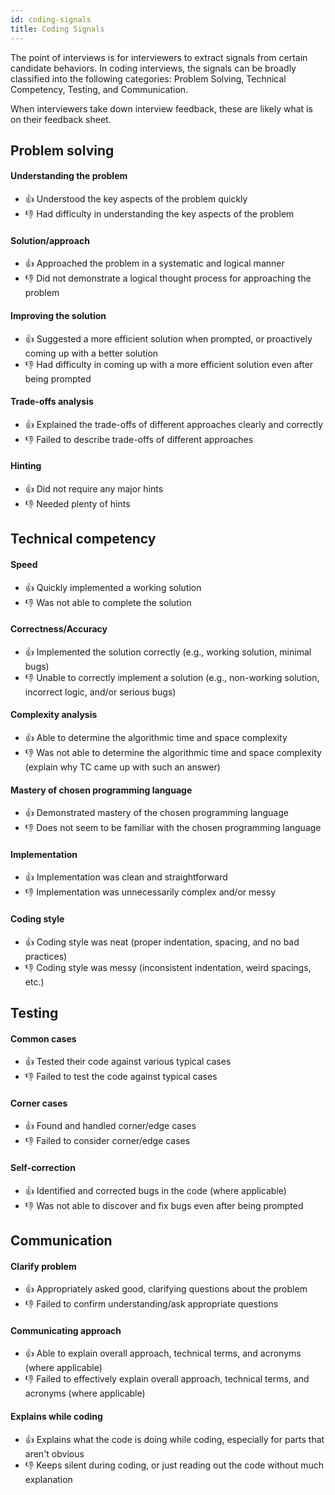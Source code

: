 ```yaml
---
id: coding-signals
title: Coding Signals
---
```


The point of interviews is for interviewers to extract signals from certain candidate behaviors. In coding interviews, the signals can be broadly classified into the following categories: Problem Solving, Technical Competency, Testing, and Communication.

When interviewers take down interview feedback, these are likely what is on their feedback sheet.

## Problem solving

#### Understanding the problem

- 👍 Understood the key aspects of the problem quickly
- 👎 Had difficulty in understanding the key aspects of the problem

#### Solution/approach

- 👍 Approached the problem in a systematic and logical manner
- 👎 Did not demonstrate a logical thought process for approaching the problem

#### Improving the solution

- 👍 Suggested a more efficient solution when prompted, or proactively coming up with a better solution
- 👎 Had difficulty in coming up with a more efficient solution even after being prompted

#### Trade-offs analysis

- 👍 Explained the trade-offs of different approaches clearly and correctly
- 👎 Failed to describe trade-offs of different approaches

#### Hinting

- 👍 Did not require any major hints
- 👎 Needed plenty of hints

## Technical competency

#### Speed

- 👍 Quickly implemented a working solution
- 👎 Was not able to complete the solution

#### Correctness/Accuracy

- 👍 Implemented the solution correctly (e.g., working solution, minimal bugs)
- 👎 Unable to correctly implement a solution (e.g., non-working solution, incorrect logic, and/or serious bugs)

#### Complexity analysis

- 👍 Able to determine the algorithmic time and space complexity
- 👎 Was not able to determine the algorithmic time and space complexity (explain why TC came up with such an answer)

#### Mastery of chosen programming language

- 👍 Demonstrated mastery of the chosen programming language
- 👎 Does not seem to be familiar with the chosen programming language

#### Implementation

- 👍 Implementation was clean and straightforward
- 👎 Implementation was unnecessarily complex and/or messy

#### Coding style

- 👍 Coding style was neat (proper indentation, spacing, and no bad practices)
- 👎 Coding style was messy (inconsistent indentation, weird spacings, etc.)

## Testing

#### Common cases

- 👍 Tested their code against various typical cases
- 👎 Failed to test the code against typical cases

#### Corner cases

- 👍 Found and handled corner/edge cases
- 👎 Failed to consider corner/edge cases

#### Self-correction

- 👍 Identified and corrected bugs in the code (where applicable)
- 👎 Was not able to discover and fix bugs even after being prompted

## Communication

#### Clarify problem

- 👍 Appropriately asked good, clarifying questions about the problem
- 👎 Failed to confirm understanding/ask appropriate questions

#### Communicating approach

- 👍 Able to explain overall approach, technical terms, and acronyms (where applicable)
- 👎 Failed to effectively explain overall approach, technical terms, and acronyms (where applicable)

#### Explains while coding

- 👍 Explains what the code is doing while coding, especially for parts that aren't obvious
- 👎 Keeps silent during coding, or just reading out the code without much 
explanation
